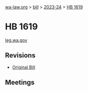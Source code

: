 [wa-law.org](/) > [bill](/bill/) > [2023-24](/bill/2023-24/) > [HB 1619](/bill/2023-24/hb/1619/)

# HB 1619
[leg.wa.gov](https://app.leg.wa.gov/billsummary?BillNumber=1619&Year=2023&Initiative=false)

## Revisions
* [Original Bill](1/)

## Meetings